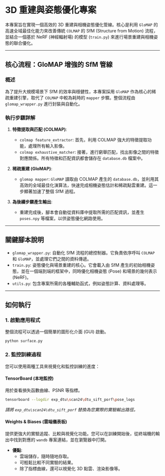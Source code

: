 # 3D 重建與姿態優化專案

本專案旨在實現一個高效的 3D 重建與相機姿態優化管線。核心是利用 `GloMAP` 的高速全域最佳化能力來改善傳統 `COLMAP` 的 SfM (Structure from Motion) 流程，並結合一個基於 NeRF (神經輻射場) 的模型 (`train.py`) 來進行場景重建與相機姿態的聯合優化。

---

## 核心流程：GloMAP 增強的 SfM 管線

### 概述

為了提升大規模場景下 SfM 的效率與穩健性，本專案採用 `GloMAP` 作為核心的稀疏重建引擎，取代了 `COLMAP` 中較為耗時的 `mapper` 步驟。整個流程由 `glomap_wrapper.py` 進行封裝與自動化。

### 執行步驟詳解

1.  **特徵提取與匹配 (COLMAP)**:
    -   `colmap feature_extractor`: 首先，利用 COLMAP 強大的特徵提取功能，處理所有輸入影像。
    -   `colmap exhaustive_matcher`: 接著，進行窮舉匹配，找出影像之間的特徵對應關係。所有特徵和匹配資訊都會儲存在 `database.db` 檔案中。

2.  **稀疏重建 (GloMAP)**:
    -   `glomap mapper`: `GloMAP` 讀取由 COLMAP 產生的 `database.db`，並利用其高效的全域最佳化演算法，快速完成相機姿態估計和稀疏點雲重建。這一步顯著加速了整個 SfM 過程。

3.  **為後續步驟產生輸出**:
    -   重建完成後，腳本會自動從資料庫中提取所需的匹配資訊，並產生 `poses.npy` 等檔案，以供姿態優化網路使用。

---

## 關鍵腳本說明

-   `glomap_wrapper.py`: 自動化 SfM 流程的總控制器。它負責依序呼叫 `COLMAP` 和 `GloMAP`，並處理它們之間的資料傳遞。
-   `train.py`: 姿態優化與場景重建的核心。它會載入由 SfM 產生的初始相機姿態，並在一個端到端的框架中，同時優化相機姿態 (Pose) 和場景的幾何表示 (NeRF)。
-   `utils.py`: 包含專案所需的各種輔助函式，例如姿態計算、資料處理等。

---

## 如何執行

### 1. 啟動應用程式

整個流程可以透過一個簡單的圖形化介面 (GUI) 啟動。

```bash
python surface.py
```

### 2. 監控訓練過程

您可以使用兩種工具來視覺化和監控訓練的進度：

#### TensorBoard (本地監控)

用於查看損失函數曲線、PSNR 等指標。

```bash
tensorboard --logdir exp_dtu\scan24\dtu_sift_porf\pose_logs
```
*請將 `exp_dtu\scan24\dtu_sift_porf` 替換為您實際的實驗輸出路徑。*

#### Weights & Biases (雲端儀表板)

提供更強大的實驗追蹤、比較與視覺化功能。您可以在訓練開始後，從終端機的輸出中找到對應的 `wandb` 專案連結，並在瀏覽器中打開。

-   **優點**:
    -   雲端儲存，隨時隨地存取。
    -   可輕鬆比較不同實驗的結果。
    -   除了指標曲線，還可以視覺化 3D 點雲、渲染影像等。
